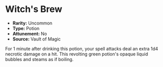 # Witch's Brew

- **Rarity:** Uncommon
- **Type:** Potion
- **Attunement:** No
- **Source:** Vault of Magic

For 1 minute after drinking this potion, your spell attacks deal an extra 1d4 necrotic damage on a hit. This revolting green potion's opaque liquid bubbles and steams as if boiling.
